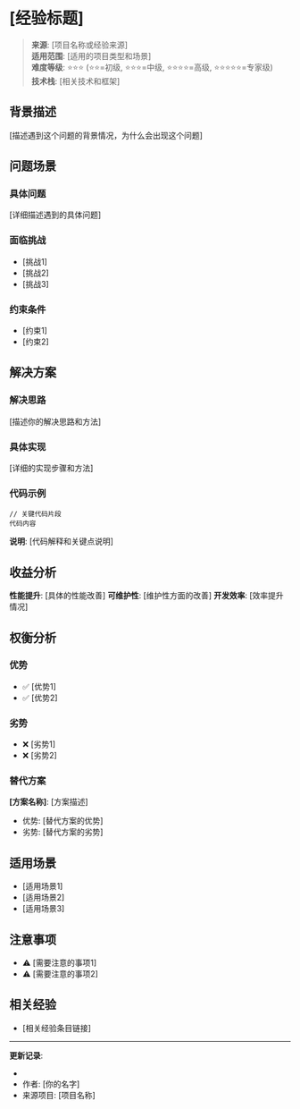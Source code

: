 # [经验标题]

> **来源**: [项目名称或经验来源]  
> **适用范围**: [适用的项目类型和场景]  
> **难度等级**: ⭐⭐⭐ (⭐⭐=初级, ⭐⭐⭐=中级, ⭐⭐⭐⭐=高级, ⭐⭐⭐⭐⭐=专家级)  
> **技术栈**: [相关技术和框架]  

## 背景描述

[描述遇到这个问题的背景情况，为什么会出现这个问题]

## 问题场景

### 具体问题
[详细描述遇到的具体问题]

### 面临挑战
- [挑战1]
- [挑战2]
- [挑战3]

### 约束条件
- [约束1]
- [约束2]

## 解决方案

### 解决思路
[描述你的解决思路和方法]

### 具体实现
[详细的实现步骤和方法]

### 代码示例

```语言
// 关键代码片段
代码内容
```

**说明**: [代码解释和关键点说明]

## 收益分析

**性能提升**: [具体的性能改善]
**可维护性**: [维护性方面的改善]
**开发效率**: [效率提升情况]

## 权衡分析

### 优势
- ✅ [优势1]
- ✅ [优势2]

### 劣势
- ❌ [劣势1]
- ❌ [劣势2]

### 替代方案
**[方案名称]**: [方案描述]
- 优势: [替代方案的优势]
- 劣势: [替代方案的劣势]

## 适用场景

- [适用场景1]
- [适用场景2]
- [适用场景3]

## 注意事项

- ⚠️ [需要注意的事项1]
- ⚠️ [需要注意的事项2]

## 相关经验

- [相关经验条目链接]

---

**更新记录**:
- [日期]: 创建
- 作者: [你的名字]
- 来源项目: [项目名称]

